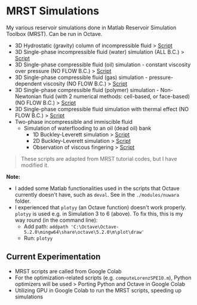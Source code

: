 # MRST Simulations

My various reservoir simulations done in Matlab Reservoir Simulation Toolbox (MRST). Can be run in Octave.

* 3D Hydrostatic (gravity) column of incompressible fluid > [Script](https://github.com/yohanesnuwara/MRST-simulations/blob/master/simulations/hydrostatic_column.m)
* 3D Single-phase incompressible fluid (water) simulation (ALL B.C.) > [Script](https://github.com/yohanesnuwara/MRST-simulations/blob/master/simulations/incompressible_heterogeneous.m)
* 3D Single-phase compressible fluid (oil) simulation - constant viscosity over pressure (NO FLOW B.C.) > [Script](https://github.com/yohanesnuwara/MRST-simulations/blob/master/simulations/compressible_viscosity_constant.m)
* 3D Single-phase compressible fluid (gas) simulation - pressure-dependent viscosity (NO FLOW B.C.) > [Script](https://github.com/yohanesnuwara/MRST-simulations/blob/master/simulations/compressible_viscosity_nonconstant.m)
* 3D Single-phase compressible fluid (polymer) simulation - Non-Newtonian fluid (with 2 numerical methods: cell-based, or face-based) (NO FLOW B.C.) > [Script](https://github.com/yohanesnuwara/MRST-simulations/blob/master/simulations/compressible_NonNewtonian.m)
* 3D Single-phase compressible fluid simulation with thermal effect (NO FLOW B.C.) > [Script](https://github.com/yohanesnuwara/MRST-simulations/blob/master/simulations/compressible_thermal.m)
* Two-phase incompressible and immiscible fluid
  * Simulation of waterflooding to an oil (dead oil) bank
    * 1D Buckley-Leverett simulation > [Script]() 
    * 2D Buckley-Leverett simulation > [Script]()
    * Observation of viscous fingering > [Script]()

> These scripts are adapted from MRST tutorial codes, but I have modified it.

**Note:**

* I added some Matlab functionalities used in the scripts that Octave currently doesn't have, such as `deval`. See in the `./modules/nuwara` folder. 
* I experienced that `plotyy` (an Octave function) doesn't work properly. `plotyy` is used e.g. in Simulation 3 to 6 (above). To fix this, this is my way round (in the command line): 
  * Add path: `addpath 'C:\Octave\Octave-5.2.0\mingw64\share\octave\5.2.0\m\plot\draw'`
  * Run: `plotyy`

## Current Experimentation

* MRST scripts are called from Google Colab
* For the optimization-related scripts (e.g. `computeLorenzSPE10.m`), Python optimizers will be used > Porting Python and Octave in Google Colab
* Utilizing GPU in Google Colab to run the MRST scripts, speeding up simulations

<!--
Sources to code:
* Simulation 2 to 6 see here: https://www.sintef.no/contentassets/2551f5f85547478590ceca14bc13ad51/book.html
